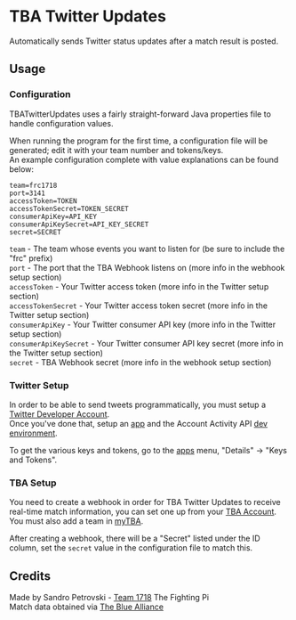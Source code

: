# TBA Twitter Updates
Automatically sends Twitter status updates after a match result is posted.
## Usage
### Configuration
TBATwitterUpdates uses a fairly straight-forward Java properties file to handle configuration values.

When running the program for the first time, a configuration file will be generated; edit it with your team number and tokens/keys.  
An example configuration complete with value explanations can be found below:  
```properties
team=frc1718
port=3141
accessToken=TOKEN
accessTokenSecret=TOKEN_SECRET
consumerApiKey=API_KEY
consumerApiKeySecret=API_KEY_SECRET
secret=SECRET
```
`team` - The team whose events you want to listen for (be sure to include the "frc" prefix)  
`port` - The port that the TBA Webhook listens on (more info in the webhook setup section)  
`accessToken` - Your Twitter access token (more info in the Twitter setup section)  
`accessTokenSecret` - Your Twitter access token secret  (more info in the Twitter setup section)  
`consumerApiKey` - Your Twitter consumer API key (more info in the Twitter setup section)   
`consumerApiKeySecret` - Your Twitter consumer API key secret (more info in the Twitter setup section)  
`secret` - TBA Webhook secret (more info in the webhook setup section)
### Twitter Setup
In order to be able to send tweets programmatically, you must setup a [Twitter Developer Account](https://developer.twitter.com/en/apply-for-access.html).  
Once you've done that, setup an [app](https://developer.twitter.com/en/apps) and the Account Activity API [dev environment](https://developer.twitter.com/en/account/environments).  

To get the various keys and tokens, go to the [apps](https://developer.twitter.com/en/apps) menu, "Details" -> "Keys and Tokens".
### TBA Setup
You need to create a webhook in order for TBA Twitter Updates to receive real-time match information, you can set one up from your [TBA Account](https://www.thebluealliance.com/account).  
You must also add a team in [myTBA](https://www.thebluealliance.com/account/mytba#my-teams).  

After creating a webhook, there will be a "Secret" listed under the ID column, set the `secret` value in the configuration file to match this.
## Credits
Made by Sandro Petrovski - [Team 1718](http://fightingpi.org/) The Fighting Pi  
Match data obtained via [The Blue Alliance](https://www.thebluealliance.com/)
